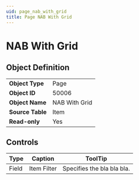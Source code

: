```yaml
---
uid: page_nab_with_grid
title: Page NAB With Grid
---
```

# NAB With Grid

## Object Definition

<table>
<tr><td><b>Object Type</b></td><td>Page</td></tr>
<tr><td><b>Object ID</b></td><td>50006</td></tr>
<tr><td><b>Object Name</b></td><td>NAB With Grid</td></tr>
<tr><td><b>Source Table</b></td><td>Item</td></tr>
<tr><td><b>Read-only</b></td><td>Yes</td></tr>
</table>

## Controls

| Type | Caption | ToolTip |
| ---- | ------- | ----------- |
| Field | Item Filter | Specifies the bla bla bla. |
